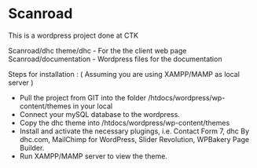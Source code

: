 # Scanroad
This is a wordpress project done at CTK 

Scanroad/dhc theme/dhc - For the the client web page
Scanroad/documentation - Wordpress files for the documentation

Steps for installation :  ( Assuming you are using XAMPP/MAMP as local server )
- Pull the project from GIT into the folder <servername>/htdocs/wordpress/wp-content/themes in your local
- Connect your mySQL database to the wordpress. 
- Copy the dhc theme into <servername>/htdocs/wordpress/wp-content/themes
- Install and activate the necessary plugings, i.e. Contact Form 7, dhc By dhc.com, MailChimp for WordPress, Slider Revolution, WPBakery Page Builder. 
- Run XAMPP/MAMP server to view the theme.
